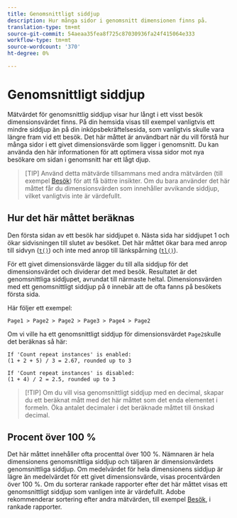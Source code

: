 ```yaml
---
title: Genomsnittligt siddjup
description: Hur många sidor i genomsnitt dimensionen finns på.
translation-type: tm+mt
source-git-commit: 54aeaa35fea8f725c87030936fa24f415064e333
workflow-type: tm+mt
source-wordcount: '370'
ht-degree: 0%

---
```



# Genomsnittligt siddjup

Mätvärdet för genomsnittlig siddjup visar hur långt i ett visst besök dimensionsvärdet finns. På din hemsida visas till exempel vanligtvis ett mindre siddjup än på din inköpsbekräftelsesida, som vanligtvis skulle vara längre fram vid ett besök. Det här måttet är användbart när du vill förstå hur många sidor i ett givet dimensionsvärde som ligger i genomsnitt. Du kan använda den här informationen för att optimera vissa sidor mot nya besökare om sidan i genomsnitt har ett lågt djup.

>[TIP] Använd detta mätvärde tillsammans med andra mätvärden (till exempel [Besök](visits.md)) för att få bättre insikter. Om du bara använder det här måttet får du dimensionsvärden som innehåller avvikande siddjup, vilket vanligtvis inte är värdefullt.

## Hur det här måttet beräknas

Den första sidan av ett besök har siddjupet `0`. Nästa sida har siddjupet 1 och ökar sidvisningen till slutet av besöket. Det här måttet ökar bara med anrop till sidvyn ([`t()`](/help/implement/vars/functions/t-method.md)) och inte med anrop till länkspårning ([`tl()`](/help/implement/vars/functions/tl-method.md)).

För ett givet dimensionsvärde lägger du till alla siddjup för det dimensionsvärdet och dividerar det med besök. Resultatet är det genomsnittliga siddjupet, avrundat till närmaste heltal. Dimensionsvärden med ett genomsnittligt siddjup på `0` innebär att de ofta fanns på besökets första sida.

Här följer ett exempel:

```text
Page1 > Page2 > Page2 > Page3 > Page4 > Page2
```

Om vi ville ha ett genomsnittligt siddjup för dimensionsvärdet `Page2`skulle det beräknas så här:

```text
If 'Count repeat instances' is enabled:
(1 + 2 + 5) / 3 = 2.67, rounded up to 3

If 'Count repeat instances' is disabled:
(1 + 4) / 2 = 2.5, rounded up to 3
```

>[!TIP] Om du vill visa genomsnittligt siddjup med en decimal, skapar du ett beräknat mått med det här måttet som det enda elementet i formeln. Öka antalet decimaler i det beräknade måttet till önskad decimal.

## Procent över 100 %

Det här måttet innehåller ofta procenttal över 100 %. Nämnaren är hela dimensionens genomsnittliga siddjup och täljaren är dimensionvärdets genomsnittliga siddjup. Om medelvärdet för hela dimensionens siddjup är lägre än medelvärdet för ett givet dimensionsvärde, visas procentvärden över 100 %. Om du sorterar rankade rapporter efter det här måttet visas ett genomsnittligt siddjup som vanligen inte är värdefullt. Adobe rekommenderar sortering efter andra mätvärden, till exempel [Besök](visits.md), i rankade rapporter.